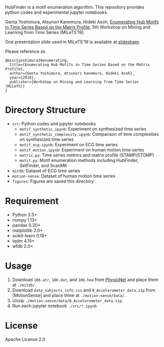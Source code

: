 HubFinder is a motif enumeration algorithm.
This repository provides python codes and experimental jupyter notebooks.

Genta Yoshimura, Atsunori Kanemura, Hideki Asoh,
[Enumerating Hub Motifs in Time Series Based on the Matrix Profile](https://milets19.github.io/papers/milets19_paper_5.pdf),
5th Workshop on Mining and Learning from Time Series (MiLeTS’19).

Oral presentation slide used in MiLeTS'19 is available at [slideshare]().

Please reference as
```
@misc{yoshimura19enumerating,
  title={Enumerating Hub Motifs in Time Series Based on the Matrix Profile},
  author={Genta Yoshimura, Atsunori Kanemura, Hideki Asoh},
  year={2019},
  publisher={Workshop on Mining and Learning from Time Series (MiLeTS)}
}
```

# Directory Structure
* `src`: Python codes and jupyter notebooks
    * `motif_synthetic.ipynb`: Experiment on synthesized time series
    * `motif_synthetic_complexity.ipynb`: Comparison of time complexities on synthesized time series
    * `motif_ecg.ipynb`: Experiment on ECG time series
    * `motif_motion.ipynb`: Experiment on human motion time series
    * `metric.py`: Time series metrics and matrix profile (STAMP/STOMP)
    * `motif.py`: Motif enumeration methods including HubFinder, SetFinder, and ScanMK
* `mitdb`: Dataset of ECG time series
* `motion-sense`: Dataset of human motion time series
* `figures`: Figures are saved this directory

# Requirement
* Python 3.5+
* numpy 1.13+
* pandas 0.20+
* matplotlib 2.0+
* scikit-learn 0.19+
* tqdm 4.15+
* wfdb 2.0+

# Usage
1. Download `106.atr`, `106.dat`, and `106.hea` from [PhysioNet](https://physionet.org/physiobank/database/mitdb/) and place them at `./mitdb/`.
2. Download `data_subjects_info.csv` and `B_Accelerometer_data.zip` from [MotionSense] and place thme at `./motion-sense/data/`.
3. Unzip `./motion-sense/data/B_Accelerometer_data.zip`.
4. Run each jupyter notebook `./src/*.ipynb`.

# License
Apache License 2.0
